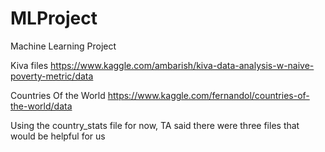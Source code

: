 # MLProject
Machine Learning Project

Kiva files
https://www.kaggle.com/ambarish/kiva-data-analysis-w-naive-poverty-metric/data

Countries Of the World 
https://www.kaggle.com/fernandol/countries-of-the-world/data

Using the country_stats file for now, TA said there were three files that would be helpful for us
